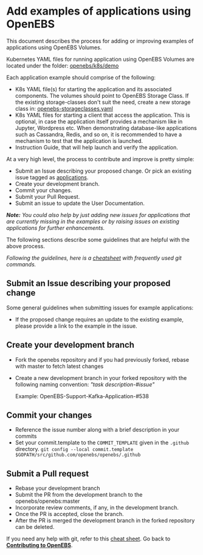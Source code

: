 # Add examples of applications using OpenEBS

This document describes the process for adding or improving examples of applications using OpenEBS Volumes.

Kubernetes YAML files for running application using OpenEBS Volumes are located under the folder: [openebs/k8s/demo](https://github.com/openebs/openebs/tree/master/k8s/demo)

Each application example should comprise of the following:
- K8s YAML file(s) for starting the application and its associated components. The volumes should point to OpenEBS Storage Class. If the existing storage-classes don't suit the need, create a new storage class in: [openebs-storageclasses.yaml](../k8s/openebs-storageclasses.yaml) 
- K8s YAML files for starting a client that access the application. This is optional, in case the application itself provides a mechanism like in Jupyter, Wordpress etc. When demonstrating database-like applications such as Cassandra, Redis, and so on, it is recommended to have a mechanism to test that the application is launched. 
- Instruction Guide, that will help launch and verify the application.

At a very high level, the process to contribute and improve is pretty simple:
- Submit an Issue describing your proposed change. Or pick an existing issue tagged as [applications](https://github.com/openebs/openebs/labels/application).
- Create your development branch.
- Commit your changes.
- Submit your Pull Request.
- Submit an issue to update the User Documentation.

***Note:** You could also help by just adding new issues for applications that are currently missing in the examples or by raising issues on existing applications for further enhancements.*

The following sections describe some guidelines that are helpful with the above process. 

*Following the guidelines, here is a [cheatsheet](./git-cheatsheet.md) with frequently used git commands.*

## Submit an Issue describing your proposed change

Some general guidelines when submitting issues for example applications:
- If the proposed change requires an update to the existing example, please provide a link to the example in the issue. 

## Create your development branch

- Fork the openebs repository and if you had previously forked, rebase with master to fetch latest changes
- Create a new development branch in your forked repository with the following naming convention: *"task description-#issue"*

  Example:
     OpenEBS-Support-Kafka-Application-#538

## Commit your changes
- Reference the issue number along with a brief description in your commits
- Set your commit.template to the `COMMIT_TEMPLATE` given in the `.github` directory.
  `git config --local commit.template $GOPATH/src/github.com/openebs/openebs/.github`

## Submit a Pull request
- Rebase your development branch 
- Submit the PR from the development branch to the openebs/openebs:master
- Incorporate review comments, if any, in the development branch. 
- Once the PR is accepted, close the branch.
- After the PR is merged the development branch in the forked repository can be deleted.

If you need any help with git, refer to this [cheat sheet](./git-cheatsheet.md).
Go back to [**Contributing to OpenEBS**](../CONTRIBUTING.md).
